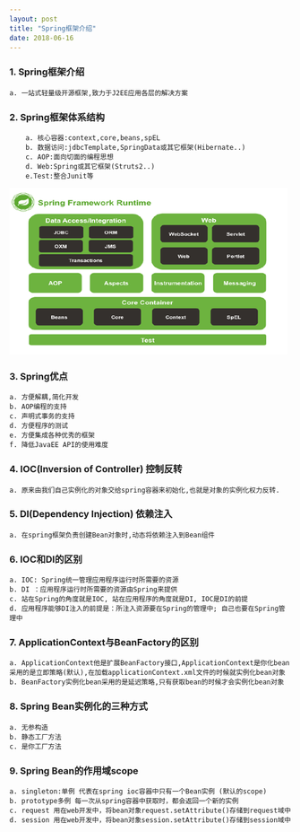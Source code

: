 ```yaml
---
layout: post
title: "Spring框架介绍"
date: 2018-06-16
---
```


### 1. Spring框架介绍
	a. 一站式轻量级开源框架,致力于J2EE应用各层的解决方案

### 2. Spring框架体系结构
		a. 核心容器:context,core,beans,spEL
		b. 数据访问:jdbcTemplate,SpringData或其它框架(Hibernate..)
		c. AOP:面向切面的编程思想
		d. Web:Spring或其它框架(Struts2..)
		e.Test:整合Junit等
<img src="/image/SpringFrameworkRuntime.png" />
	
### 3. Spring优点
	a. 方便解耦,简化开发
	b. AOP编程的支持
	c. 声明式事务的支持
	d. 方便程序的测试
	e. 方便集成各种优秀的框架
	f. 降低JavaEE API的使用难度
	
### 4. IOC(Inversion of Controller) 控制反转
	a. 原来由我们自己实例化的对象交给spring容器来初始化,也就是对象的实例化权力反转.

### 5. DI(Dependency Injection) 依赖注入
	a. 在spring框架负责创建Bean对象时,动态将依赖注入到Bean组件

### 6. IOC和DI的区别
	a. IOC: Spring统一管理应用程序运行时所需要的资源
	b. DI ：应用程序运行时所需要的资源由Spring来提供
	c. 站在Spring的角度就是IOC, 站在应用程序的角度就是DI, IOC是DI的前提
	d. 应用程序能够DI注入的前提是：所注入资源要在Spring的管理中; 自己也要在Spring管理中
	
### 7. ApplicationContext与BeanFactory的区别
	a. ApplicationContext他是扩展BeanFactory接口,ApplicationContext是你化bean采用的是立即策略(默认),在加载applicationContext.xml文件的时候就实例化bean对象
	b. BeanFactory实例化bean采用的是延迟策略,只有获取bean的时候才会实例化bean对象

### 8. Spring Bean实例化的三种方式
	a. 无参构造
	b. 静态工厂方法
	c. 是你工厂方法

### 9. Spring Bean的作用域scope
	a. singleton:单例 代表在spring ioc容器中只有一个Bean实例 (默认的scope)
	b. prototype多例 每一次从spring容器中获取时，都会返回一个新的实例
	c. request 用在web开发中，将bean对象request.setAttribute()存储到request域中
	d. session 用在web开发中，将bean对象session.setAttribute()存储到session域中
	
